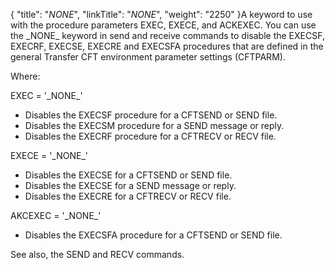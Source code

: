 {
    "title": "_NONE_",
    "linkTitle": "_NONE_",
    "weight": "2250"
}A keyword to use with the procedure parameters EXEC, EXECE, and ACKEXEC. You can use the \_NONE\_ keyword in send and receive commands to disable the EXECSF, EXECRF, EXECSE, EXECRE and EXECSFA procedures that are defined in the general Transfer CFT environment parameter settings (CFTPARM).

Where:

EXEC = '\_NONE\_'

-   Disables the EXECSF procedure for a CFTSEND or SEND file.
-   Disables the EXECSM procedure for a SEND message or reply.
-   Disables the EXECRF procedure for a CFTRECV or RECV file.

EXECE = '\_NONE\_'

-   Disables the EXECSE for a CFTSEND or SEND file.
-   Disables the EXECSE for a SEND message or reply.
-   Disables the EXECRE for a CFTRECV or RECV file.

AKCEXEC = '\_NONE\_'

-   Disables the EXECSFA procedure for a CFTSEND or SEND file.

See also, the SEND and RECV commands.
